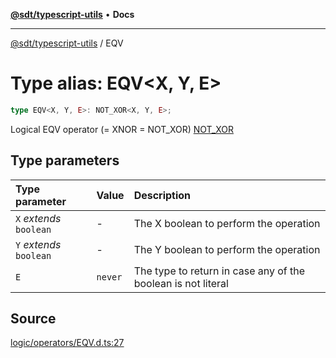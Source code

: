 [**@sdt/typescript-utils**](../README.md) • **Docs**

***

[@sdt/typescript-utils](../globals.md) / EQV

# Type alias: EQV\<X, Y, E\>

```ts
type EQV<X, Y, E>: NOT_XOR<X, Y, E>;
```

Logical EQV operator (= XNOR = NOT_XOR)
[NOT_XOR](NOT_XOR.md)

## Type parameters

| Type parameter | Value | Description |
| :------ | :------ | :------ |
| `X` *extends* `boolean` | - | The X boolean to perform the operation |
| `Y` *extends* `boolean` | - | The Y boolean to perform the operation |
| `E` | `never` | The type to return in case any of the boolean is not literal |

## Source

[logic/operators/EQV.d.ts:27](https://github.com/sylvaindethier/typescript-utils/blob/f271884d3138386b859e820c285b0ab8864227bb/types/logic/operators/EQV.d.ts#L27)
